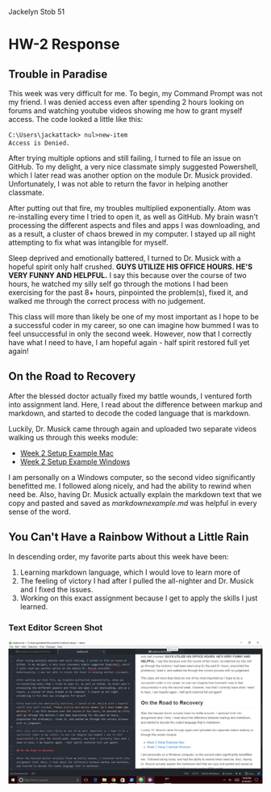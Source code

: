 Jackelyn Stob 51

# HW-2 Response

## Trouble in Paradise

This week was very difficult for me. To begin, my Command Prompt was not my friend. I was denied access even after spending 2 hours looking on forums and watching youtube videos showing me how to grant myself access.
The code looked a little like this:

```command prompt
C:\Users\jackattack> nul>new-item
Access is Denied.
```

After trying multiple options and still failing, I turned to file an issue on GitHub. To my delight, a very nice classmate simply suggested Powershell, which I later read was another option on the module Dr. Musick provided. Unfortunately, I was not able to return the favor in helping another classmate.

After putting out that fire, my troubles multiplied exponentially. Atom was re-installing every time I tried to open it, as well as GitHub. My brain wasn't processing the different aspects and files and apps I was downloading, and as a result, a cluster of chaos brewed in my computer. I stayed up all night attempting to fix what was intangible for myself.

Sleep deprived and emotionally battered, I turned to Dr. Musick with a hopeful spirit only half crushed. **GUYS UTILIZE HIS OFFICE HOURS. HE'S VERY FUNNY AND HELPFUL.** I say this because over the course of two hours, he watched my silly self go through the motions I had been exercising for the past 8+ hours, pinpointed the problem(s), fixed it, and walked me through the correct process with no judgement.

This class will more than likely be one of my most important as I hope to be a successful coder in my career, so one can imagine how bummed I was to feel unsuccessful in only the second week. However, now that I correctly have what I need to have, I am hopeful again - half spirit restored full yet again!

## On the Road to Recovery

After the blessed doctor actually fixed my battle wounds, I ventured forth into assignment land. Here, I read about the difference between markup and markdown, and started to decode the coded language that is markdown.

Luckily, Dr. Musick came through again and uploaded two separate videos walking us through this weeks module:
 - [Week 2 Setup Example Mac](https://youtu.be/sS2E-YPrnkg)
 - [Week 2 Setup Example Windows](https://youtu.be/18uhnvWUuHQ)

I am personally on a Windows computer, so the second video significantly benefitted me. I followed along nicely, and had the ability to rewind when need be. Also, having Dr. Musick actually explain the markdown text that we copy and pasted and saved as _markdownexample.md_  was helpful in every sense of the word.

## You Can't Have a Rainbow Without a Little Rain

In descending order, my favorite parts about this week have been:

1. Learning markdown language, which I would love to learn more of
2. The feeling of victory I had after I pulled the all-nighter and Dr. Musick and I fixed the issues.
3. Working on this exact assignment because I get to apply the skills I just learned.

### Text Editor Screen Shot
![Screen shot example](hw2screenshot.PNG)
